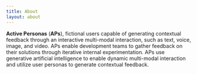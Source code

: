 ```yaml
---
title: About
layout: about
---
```


**Active Personas** (**APs**), fictional users capable of generating contextual feedback through an interactive multi-modal interaction, such as text, voice, image, and video. APs enable development teams to gather feedback on their solutions through iterative internal experimentation. APs use generative artificial intelligence to enable dynamic multi-modal interaction and utilize user personas to generate contextual feedback.
